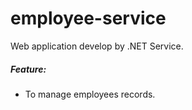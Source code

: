 # employee-service
Web application develop by .NET Service.

##### Feature:
- To manage employees records.
